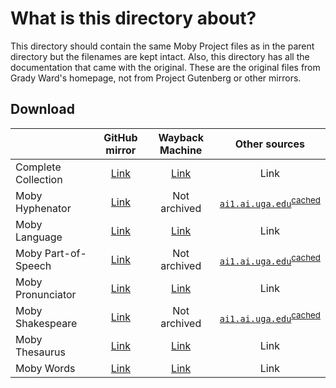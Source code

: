 # What is this directory about?
This directory should contain the same Moby Project files as in the parent directory but the filenames are kept intact. Also, this directory has all the documentation that came with the original. These are the original files from Grady Ward's homepage, not from Project Gutenberg or other mirrors.
## Download
|  | GitHub mirror | Wayback Machine | Other sources|
|-----|:---:|:---:|:---:|
| Complete Collection 	| [Link](https://github.com/elitejake/Moby-Project/releases/download/untouched/moby.tar.Z) | [Link](https://web.archive.org/web/20161231221746if_/http://icon.shef.ac.uk/Moby/moby.tar.Z) | Link |
| Moby Hyphenator 		| [Link](https://github.com/elitejake/Moby-Project/releases/download/untouched/mhyph.tar.Z) | Not archived | [`ai1.ai.uga.edu`](http://ai1.ai.uga.edu/ftplib/natural-language/moby/mhyph.tar.Z)<sup>[cached](https://web.archive.org/web/20210913134101/http://ai1.ai.uga.edu/ftplib/natural-language/moby/mhyph.tar.Z)</sup> |
| Moby Language 		| [Link](https://github.com/elitejake/Moby-Project/releases/download/untouched/mlang.tar.Z) | [Link](https://web.archive.org/web/20160408070908if_/http://icon.shef.ac.uk/Moby/mlang.tar.Z) | Link |
| Moby Part-of-Speech 	| [Link](https://github.com/elitejake/Moby-Project/releases/download/untouched/mpos.tar.Z) | Not archived | [`ai1.ai.uga.edu`](http://ai1.ai.uga.edu/ftplib/natural-language/moby/mpos.tar.Z)<sup>[cached](https://web.archive.org/web/20210913134058/http://ai1.ai.uga.edu/ftplib/natural-language/moby/mpos.tar.Z)</sup> |
| Moby Pronunciator 	| [Link](https://github.com/elitejake/Moby-Project/releases/download/untouched/mpron.tar.Z) | [Link](https://web.archive.org/web/20150325000256if_/http://icon.shef.ac.uk/Moby/mpron.tar.Z) | Link |
| Moby Shakespeare 		| [Link](https://github.com/elitejake/Moby-Project/releases/download/untouched/mshak.tar.Z) | Not archived | [`ai1.ai.uga.edu`](http://ai1.ai.uga.edu/ftplib/natural-language/moby/mshak.tar.Z)<sup>[cached](https://web.archive.org/web/20210913133843/http://ai1.ai.uga.edu/ftplib/natural-language/moby/mshak.tar.Z)</sup> |
| Moby Thesaurus 		| [Link](https://github.com/elitejake/Moby-Project/releases/download/untouched/mthes.tar.Z) | [Link](https://web.archive.org/web/20141123143900if_/http://icon.shef.ac.uk/Moby/mthes.tar.Z) | Link |
| Moby Words 			| [Link](https://github.com/elitejake/Moby-Project/releases/download/untouched/mwords.tar.Z) | [Link](https://web.archive.org/web/20160408095912if_/http://icon.shef.ac.uk/Moby/mwords.tar.Z) | Link |

